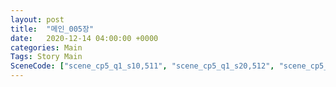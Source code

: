 ```yaml
---
layout: post
title:  "메인_005장"
date:   2020-12-14 04:00:00 +0000
categories: Main
Tags: Story Main
SceneCode: ["scene_cp5_q1_s10,511", "scene_cp5_q1_s20,512", "scene_cp5_q2_s10,521", "scene_cp5_q2_s20,522", "scene_cp5_q3_s10,531", "scene_cp5_q3_s20,532", "scene_cp5_q4_s10,541", "scene_cp5_q4_s20,542", "scene_cp5_q4_s30,543"]
---
```

